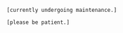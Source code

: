	[currently undergoing maintenance.]

	[please be patient.]

<!---
adriano92/adriano92 is a ✨ special ✨ repository because its `README.md` (this file) appears on your GitHub profile.
You can click the Preview link to take a look at your changes.
--->
